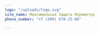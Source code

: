 ```yaml
---
logo: "/uploads/logo.svg"
site_name: Максимальная Защита Периметра
phone_number: "+7 (499) 678-25-88"

---
```

